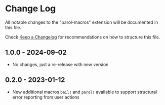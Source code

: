 # Change Log

All notable changes to the "parol-macros" extension will be documented in this file.

Check [Keep a Changelog](http://keepachangelog.com/) for recommendations on how to structure this
file.

## 1.0.0 - 2024-09-02

* No changes, just a re-release with new version

## 0.2.0 - 2023-01-12

* New additional macros `bail!` and `parol!` available to support structural error reporting from
user actions
